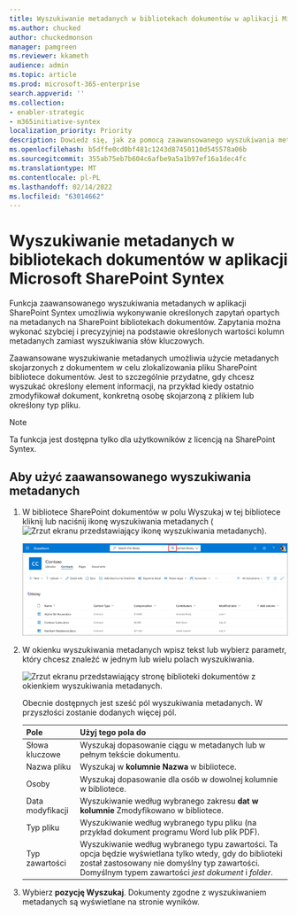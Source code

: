 ```yaml
---
title: Wyszukiwanie metadanych w bibliotekach dokumentów w aplikacji Microsoft SharePoint Syntex
ms.author: chucked
author: chuckedmonson
manager: pamgreen
ms.reviewer: kkameth
audience: admin
ms.topic: article
ms.prod: microsoft-365-enterprise
search.appverid: ''
ms.collection:
- enabler-strategic
- m365initiative-syntex
localization_priority: Priority
description: Dowiedz się, jak za pomocą zaawansowanego wyszukiwania metadanych znaleźć elementy w SharePoint dokumentów przy użyciu SharePoint Syntex.
ms.openlocfilehash: b5dffe0cd0bf481c1243d87450110d545578a06b
ms.sourcegitcommit: 355ab75eb7b604c6afbe9a5a1b97ef16a1dec4fc
ms.translationtype: MT
ms.contentlocale: pl-PL
ms.lasthandoff: 02/14/2022
ms.locfileid: "63014662"
---
```

# <a name="search-for-metadata-in-document-libraries-in-microsoft-sharepoint-syntex"></a>Wyszukiwanie metadanych w bibliotekach dokumentów w aplikacji Microsoft SharePoint Syntex

Funkcja zaawansowanego wyszukiwania metadanych w aplikacji SharePoint Syntex umożliwia wykonywanie określonych zapytań opartych na metadanych na SharePoint bibliotekach dokumentów. Zapytania można wykonać szybciej i precyzyjniej na podstawie określonych wartości kolumn metadanych zamiast wyszukiwania słów kluczowych.

Zaawansowane wyszukiwanie metadanych umożliwia użycie metadanych skojarzonych z dokumentem w celu zlokalizowania pliku SharePoint bibliotece dokumentów. Jest to szczególnie przydatne, gdy chcesz wyszukać określony element informacji, na przykład kiedy ostatnio zmodyfikował dokument, konkretną osobę skojarzoną z plikiem lub określony typ pliku.

> [!NOTE]
> Ta funkcja jest dostępna tylko dla użytkowników z licencją na SharePoint Syntex. 

## <a name="to-use-advanced-metadata-search"></a>Aby użyć zaawansowanego wyszukiwania metadanych

1. W bibliotece SharePoint dokumentów w polu Wyszukaj w tej bibliotece kliknij lub naciśnij ikonę wyszukiwania metadanych (![Zrzut ekranu przedstawiający ikonę wyszukiwania metadanych).](../media/content-understanding/metadata-search-icon.png)

    ![Zrzut ekranu przedstawiający stronę biblioteki dokumentów z wyróżnionem polem wyszukiwania z ikoną wyszukiwania metadanych.](../media/content-understanding/metadata-search-box.png)

2. W okienku wyszukiwania metadanych wpisz tekst lub wybierz parametr, który chcesz znaleźć w jednym lub wielu polach wyszukiwania.

    ![Zrzut ekranu przedstawiający stronę biblioteki dokumentów z okienkiem wyszukiwania metadanych.](../media/content-understanding/metadata-search-pane.png)

   Obecnie dostępnych jest sześć pól wyszukiwania metadanych. W przyszłości zostanie dodanych więcej pól.

   |Pole    |Użyj tego pola do  |
   |---------|---------|
   |Słowa kluczowe |Wyszukaj dopasowanie ciągu w metadanych lub w pełnym tekście dokumentu. |
   |Nazwa pliku     |Wyszukaj w **kolumnie Nazwa** w bibliotece.          |
   |Osoby   |Wyszukaj dopasowanie dla osób w dowolnej kolumnie w bibliotece.   |
   |Data modyfikacji |Wyszukiwanie według wybranego zakresu **dat w kolumnie** Zmodyfikowano w bibliotece.         |
   |Typ pliku     |Wyszukiwanie według wybranego typu pliku (na przykład dokument programu Word lub plik PDF).        |
   |Typ zawartości  |Wyszukiwanie według wybranego typu zawartości. Ta opcja będzie wyświetlana tylko wtedy, gdy do biblioteki został zastosowany nie domyślny typ zawartości. Domyślnym typem zawartości *jest dokument* i *folder*.        |

3. Wybierz **pozycję Wyszukaj**. Dokumenty zgodne z wyszukiwaniem metadanych są wyświetlane na stronie wyników. 
